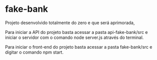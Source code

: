 # fake-bank

Projeto desenvolvido totalmente do zero e que será aprimorada, 

Para iniciar a API do projeto basta acessar a pasta api-fake-bank/src e iniciar o servidor com o comando node server.js através do terminal.

Para iniciar o front-end do projeto basta acessar a pasta fake-bank/src e digitar o comando npm start. 
